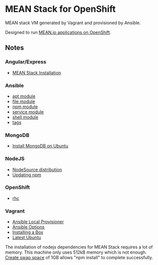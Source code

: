 # MEAN Stack for OpenShift

MEAN stack VM generated by Vagrant and provisioned by Ansible.

Designed to run [MEAN.io applications on OpenShift](http://learn.mean.io/#mean-stack-hosting-mean-openshift).

## Notes

### Angular/Express

- [MEAN Stack Installation](http://learn.mean.io/#mean-stack-installation)

### Ansible

- [apt module](http://docs.ansible.com/ansible/apt_module.html)
- [file module](http://docs.ansible.com/ansible/file_module.html)
- [npm module](http://docs.ansible.com/ansible/npm_module.html)
- [service module](http://docs.ansible.com/ansible/service_module.html)
- [shell module](http://docs.ansible.com/ansible/shell_module.html)
- [tags](http://docs.ansible.com/ansible/playbooks_tags.html)

### MongoDB
- [Install MongoDB on Ubuntu](https://docs.mongodb.org/manual/tutorial/install-mongodb-on-ubuntu/)

### NodeJS
- [NodeSource distribution](https://github.com/nodesource/distributions)
- [Updating npm](https://docs.npmjs.com/getting-started/installing-node)

### OpenShift
- [rhc](https://developers.openshift.com/en/managing-client-tools.html)

### Vagrant
- [Ansible Local Provisioner](https://docs.vagrantup.com/v2/provisioning/ansible_local.html)
- [Ansible Options](https://docs.vagrantup.com/v2/provisioning/ansible_common.html)
- [Installing a Box](https://docs.vagrantup.com/v2/getting-started/boxes.html)
- [Latest Ubuntu](https://atlas.hashicorp.com/ubuntu/boxes/trusty64)

The installation of nodejs dependencies for MEAN Stack requires a lot of memory. This machine only uses 512kB memory which is not enough. [Create swap space](https://gist.github.com/shovon/9dd8d2d1a556b8bf9c82) of 1GB allows "npm install" to complete successfully.
